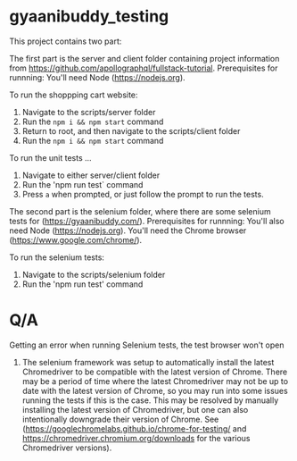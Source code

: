 # gyaanibuddy_testing

This project contains two part:

The first part is the server and client folder containing project information from https://github.com/apollographql/fullstack-tutorial.
Prerequisites for runnning:
You'll need Node (https://nodejs.org).

To run the shoppping cart website:
1. Navigate to the scripts/server folder
2. Run the `npm i && npm start` command
3. Return to root, and then navigate to the scripts/client folder
4. Run the `npm i && npm start` command

To run the unit tests ...
1. Navigate to either server/client folder
2. Run the 'npm run test` command
3. Press `a` when prompted, or just follow the prompt to run the tests.

The second part is the selenium folder, where there are some selenium tests for (https://gyaanibuddy.com/).
Prerequisites for runnning:
You'll also need Node (https://nodejs.org).
You'll need the Chrome browser (https://www.google.com/chrome/).

To run the selenium tests:
1. Navigate to the scripts/selenium folder
2. Run the 'npm run test' command

# Q/A
Getting an error when running Selenium tests, the test browser won't open
1. The selenium framework was setup to automatically install the latest Chromedriver to be compatible with the latest version of Chrome. There may be a period of time where the latest Chromedriver may not be up to date with the latest version of Chrome, so you may run into some issues running the tests if this is the case. This may be resolved by manually installing the latest version of Chromedriver, but one can also intentionally downgrade their version of Chrome. See (https://googlechromelabs.github.io/chrome-for-testing/ and https://chromedriver.chromium.org/downloads for the various Chromedriver versions).
